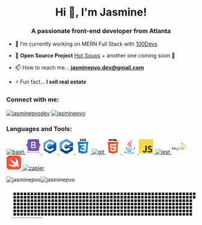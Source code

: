 
<h1 align="center">Hi 👋, I'm Jasmine!</h1>
<h3 align="center">A passionate front-end developer from Atlanta</h3>
<!---
<p align="left"> <img src="https://komarev.com/ghpvc/?username=jasminepvo&label=Profile%20views&color=0e75b6&style=flat" alt="jasminepvo" /> </p>

<p align="left"> <a href="https://github.com/ryo-ma/github-profile-trophy"><img src="https://github-profile-trophy.vercel.app/?username=jasminepvo" alt="jasminepvo" /></a> </p>
--->

- 🌱 I’m currently working on MERN Full Stack with [100Devs](https://github.com/jasminepvo/100devs)

- 👯 **Open Source Project** [Hot Soups](https://github.com/HotSoupRepos/HotSoup-frontend) + another one coming soon 👀

- 📫 How to reach me... **jasminepvo.dev@gmail.com**

- ⚡ Fun fact... **I sell real estate**

<h3 align="left">Connect with me:</h3>
<p align="left">
<a href="https://twitter.com/jasminepvodev" target="blank"><img align="center" src="https://raw.githubusercontent.com/rahuldkjain/github-profile-readme-generator/master/src/images/icons/Social/twitter.svg" alt="jasminepvodev" height="30" width="40" /></a>
<a href="https://linkedin.com/in/jasminepvo" target="blank"><img align="center" src="https://raw.githubusercontent.com/rahuldkjain/github-profile-readme-generator/master/src/images/icons/Social/linked-in-alt.svg" alt="jasminepvo" height="30" width="40" /></a>

</p>

<h3 align="left">Languages and Tools:</h3>

<p align="left"> <a href="https://www.gnu.org/software/bash/" target="_blank" rel="noreferrer"> <img src="https://www.vectorlogo.zone/logos/gnu_bash/gnu_bash-icon.svg" alt="bash" width="40" height="40"/> </a> <a href="https://getbootstrap.com" target="_blank" rel="noreferrer"> <img src="https://raw.githubusercontent.com/devicons/devicon/master/icons/bootstrap/bootstrap-plain-wordmark.svg" alt="bootstrap" width="40" height="40"/> </a> <a href="https://www.cprogramming.com/" target="_blank" rel="noreferrer"> <img src="https://raw.githubusercontent.com/devicons/devicon/master/icons/c/c-original.svg" alt="c" width="40" height="40"/> </a> <a href="https://www.w3schools.com/cpp/" target="_blank" rel="noreferrer"> <img src="https://raw.githubusercontent.com/devicons/devicon/master/icons/cplusplus/cplusplus-original.svg" alt="cplusplus" width="40" height="40"/> </a> <a href="https://www.w3schools.com/css/" target="_blank" rel="noreferrer"> <img src="https://raw.githubusercontent.com/devicons/devicon/master/icons/css3/css3-original-wordmark.svg" alt="css3" width="40" height="40"/> </a> <a href="https://git-scm.com/" target="_blank" rel="noreferrer"> <img src="https://www.vectorlogo.zone/logos/git-scm/git-scm-icon.svg" alt="git" width="40" height="40"/> </a> <a href="https://www.w3.org/html/" target="_blank" rel="noreferrer"> <img src="https://raw.githubusercontent.com/devicons/devicon/master/icons/html5/html5-original-wordmark.svg" alt="html5" width="40" height="40"/> </a> <a href="https://www.java.com" target="_blank" rel="noreferrer"> <img src="https://raw.githubusercontent.com/devicons/devicon/master/icons/java/java-original.svg" alt="java" width="40" height="40"/> </a> <a href="https://developer.mozilla.org/en-US/docs/Web/JavaScript" target="_blank" rel="noreferrer"> <img src="https://raw.githubusercontent.com/devicons/devicon/master/icons/javascript/javascript-original.svg" alt="javascript" width="40" height="40"/> </a> <a href="https://jestjs.io" target="_blank" rel="noreferrer"> <img src="https://www.vectorlogo.zone/logos/jestjsio/jestjsio-icon.svg" alt="jest" width="40" height="40"/> </a> <a href="https://www.mysql.com/" target="_blank" rel="noreferrer"> <img src="https://raw.githubusercontent.com/devicons/devicon/master/icons/mysql/mysql-original-wordmark.svg" alt="mysql" width="40" height="40"/> </a> <a href="https://developer.apple.com/swift/" target="_blank" rel="noreferrer"> <img src="https://raw.githubusercontent.com/devicons/devicon/master/icons/swift/swift-original.svg" alt="swift" width="40" height="40"/> </a> <a href="https://zapier.com" target="_blank" rel="noreferrer"> <img src="https://www.vectorlogo.zone/logos/zapier/zapier-icon.svg" alt="zapier" width="40" height="40"/> </a> </p> 

<!-- <p>&nbsp;<img align="left" src="https://github-readme-stats.vercel.app/api?username=jasminepvo&show_icons=true&locale=en" alt="jasminepvo" /></p> -->
<p><img align="left" src="https://github-readme-streak-stats.herokuapp.com/?user=jasminepvo&" alt="jasminepvo" /><img src="https://github-readme-stats.vercel.app/api/top-langs?username=jasminepvo&show_icons=true&locale=en&layout=compact" alt="jasminepvo" /></p>

![](gitartwork.svg)
